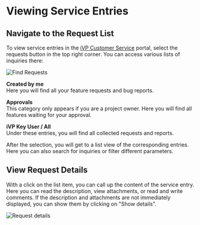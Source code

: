 # Viewing Service Entries

## Navigate to the Request List

To view service entries in the [iVP Customer Service](README.md) portal, select the requests button in the top right corner. You can access various lists of inquiries there: 

![Find Requests](../.gitbook/assets/ViewRequests_1.png)

**Created by me**  
Here you will find all your feature requests and bug reports.  

**Approvals**  
This category only appears if you are a project owner. Here you will find all features waiting for your approval. 

**iVP Key User / All**  
Under these entries, you will find all collected requests and reports. 

After the selection, you will get to a list view of the corresponding entries. Here you can also search for inquiries or filter different parameters.  

## View Request Details

With a click on the list item, you can call up the content of the service entry. Here you can read the description, view attachments, or read and write comments. If the description and attachments are not immediately displayed, you can show them by clicking on "Show details". 

![Request details](../.gitbook/assets/ViewRequests_2.png)

